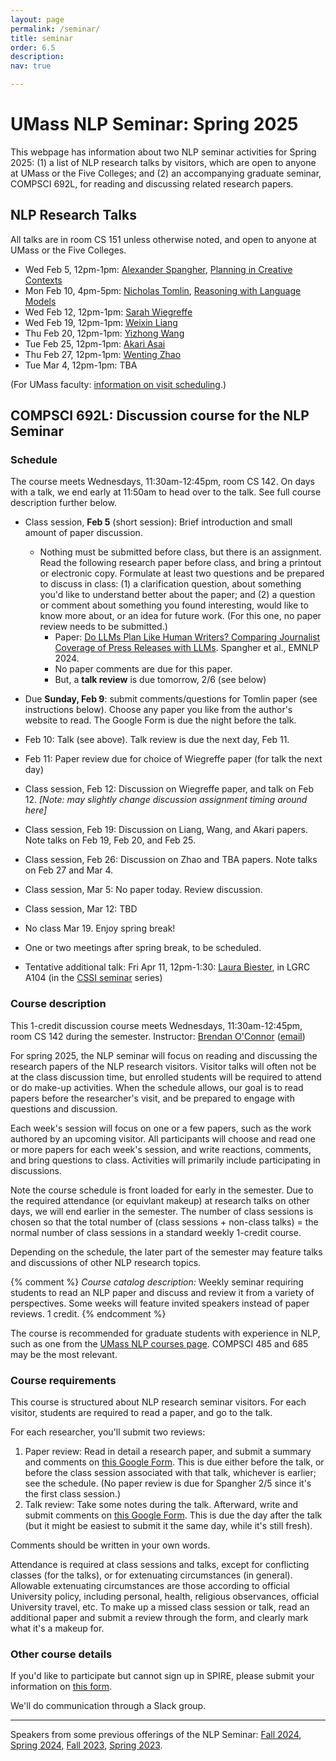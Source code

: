 ```yaml
---
layout: page
permalink: /seminar/
title: seminar
order: 6.5
description:
nav: true

---
```


# UMass NLP Seminar: Spring 2025

This webpage has information about two NLP seminar activities for Spring 2025:  (1) a list of NLP research talks by visitors, which are open to anyone at UMass or the Five Colleges; and (2) an accompanying graduate seminar, COMPSCI 692L, for reading and discussing related research papers.


## NLP Research Talks

All talks are in room CS 151 unless otherwise noted, and open to anyone at UMass or the Five Colleges.

- Wed Feb 5, 12pm-1pm: [Alexander Spangher](https://www.alexander-spangher.com/), [Planning in Creative Contexts](https://www.cics.umass.edu/events/nlp-seminar-alexander-spangher)
- Mon Feb 10, 4pm-5pm: [Nicholas Tomlin](https://people.eecs.berkeley.edu/~nicholas_tomlin/), [Reasoning with Language Models](https://www.cics.umass.edu/events/nlp-seminar-nicholas-tomlin)
- Wed Feb 12, 12pm-1pm: [Sarah Wiegreffe](https://sarahwie.github.io/)
- Wed Feb 19, 12pm-1pm: [Weixin Liang](https://ai.stanford.edu/~wxliang/)
- Thu Feb 20, 12pm-1pm: [Yizhong Wang](https://homes.cs.washington.edu/~yizhongw/)
- Tue Feb 25, 12pm-1pm: [Akari Asai](https://akariasai.github.io/)
- Thu Feb 27, 12pm-1pm: [Wenting Zhao](https://wenting-zhao.github.io/)
- Tue Mar 4, 12pm-1pm: TBA


(For UMass faculty: [information on visit scheduling](https://docs.google.com/spreadsheets/d/1vnDgXpvgYlPqXd6L4KfzEL1hMXBYTpxT4qy7P8fOEbQ/edit?gid=0#gid=0).)

## COMPSCI 692L: Discussion course for the NLP Seminar


### Schedule

The course meets Wednesdays, 11:30am-12:45pm, room CS 142.  On days with a talk, we end early at 11:50am to head over to the talk.  See full course description further below.

- Class session, **Feb 5** (short session): Brief introduction and small amount of paper discussion.  
  - Nothing must be submitted before class, but there is an assignment.  Read the following research paper before class, and bring a printout or electronic copy. Formulate at least two questions and be prepared to discuss in class: (1) a clarification question, about something you'd like to understand better about the paper; and (2) a question or comment about something you found interesting, would like to know more about, or an idea for future work.  (For this one, no paper review needs to be submitted.)
    - Paper: [Do LLMs Plan Like Human Writers? Comparing Journalist Coverage of Press Releases with LLMs](https://aclanthology.org/2024.emnlp-main.1216/). Spangher et al., EMNLP 2024.
    - No paper comments are due for this paper.
    - But, a **talk review** is due tomorrow, 2/6 (see below)

- Due **Sunday, Feb 9**: submit comments/questions for Tomlin paper (see instructions below).  Choose any paper you like from the author's website to read. The Google Form is due the night before the talk.

- Feb 10: Talk (see above).  Talk review is due the next day, Feb 11.

- Feb 11: Paper review due for choice of Wiegreffe paper (for talk the next day)

- Class session, Feb 12: Discussion on Wiegreffe paper, and talk on Feb 12.
*[Note: may slightly change discussion assignment timing around here]*

- Class session, Feb 19: Discussion on Liang, Wang, and Akari papers.  Note talks on Feb 19, Feb 20, and Feb 25.

- Class session, Feb 26: Discussion on Zhao and TBA papers.  Note talks on Feb 27 and Mar 4.

- Class session, Mar 5: No paper today.  Review discussion.

- Class session, Mar 12: TBD

- No class Mar 19. Enjoy spring break!

- One or two meetings after spring break, to be scheduled.

- Tentative additional talk: Fri Apr 11, 12pm-1:30: [Laura Biester](https://www.laurabiester.com/), in LGRC A104 (in the [CSSI seminar](https://cssi.umass.edu/) series)


### Course description

This 1-credit discussion course meets Wednesdays, 11:30am-12:45pm, room CS 142 during the semester.
Instructor: [Brendan O'Connor](http://brenocon.com) (<a href="mailto:brenocon@cs.umass.edu ">email</a>)

For spring 2025, the NLP seminar will focus on reading and discussing the research papers of the NLP research visitors.  Visitor talks will often not be at the class discussion time, but enrolled students will be required to attend or do make-up activities.  When the schedule allows, our goal is to read papers before the researcher's visit, and be prepared to engage with questions and discussion.

Each week's session will focus on one or a few papers, such as the work authored by an upcoming visitor.  All participants will choose and read one or more papers for each week's session, and write reactions, comments, and bring questions to class.  Activities will primarily include participating in discussions.

Note the course schedule is front loaded for early in the semester.  Due to the required attendance (or equivlant makeup) at research talks on other days, we will end earlier in the semester.  The number of class sessions is chosen so that the total number of (class sessions + non-class talks) = the normal number of class sessions in a standard weekly 1-credit course.

Depending on the schedule, the later part of the semester may feature talks and discussions of other NLP research topics.

{% comment %}
*Course catalog description:* Weekly seminar requiring students to read an NLP paper and discuss and review it from a variety of perspectives. Some weeks will feature invited speakers instead of paper reviews.  1 credit.
{% endcomment %}

The course is recommended for graduate students with experience in NLP, such as one from the [UMass NLP courses page](/courses/).  COMPSCI 485 and 685 may be the most relevant.

### Course requirements

This course is structured about NLP research seminar visitors.  For each visitor, students are required to read a paper, and go to the talk.

For each researcher, you'll submit two reviews:
1. Paper review: Read in detail a research paper, and submit a summary and comments on [this Google Form](https://docs.google.com/forms/d/e/1FAIpQLScJM7rbg285ppEmRKfcma88CtNAysiHxh9Koz-om_t1mDUnVw/viewform?usp=dialog).  This is due either before the talk, or before the class session associated with that talk, whichever is earlier; see the schedule.  (No paper review is due for Spangher 2/5 since it's the first class session.)
2. Talk review: Take some notes during the talk. Afterward, write and submit comments on [this Google Form](https://docs.google.com/forms/d/e/1FAIpQLSddDVv77O1eN4Clh2iqKpCpqQ0Xg5QRr6tAYHlEbk51LC3k6w/viewform?usp=dialog).  This is due the day after the talk (but it might be easiest to submit it the same day, while it's still fresh).

Comments should be written in your own words.

Attendance is required at class sessions and talks, except for conflicting classes (for the talks), or for extenuating circumstances (in general).  Allowable extenuating circumstances are those according to official University policy, including personal, health, religious observances, official University travel, etc.  To make up a missed class session or talk, read an additional paper and submit a review through the form, and clearly mark what it's a makeup for.

### Other course details

If you'd like to participate but cannot sign up in SPIRE, please submit your information on [this form](https://docs.google.com/forms/d/e/1FAIpQLSf5Uo4iMSvNoTGbrPyTmrYNdB6hjhvZfMotpVOzaQPaR8rm1Q/viewform?usp=dialog).

We'll do communication through a Slack group.

---

Speakers from some previous offerings of the NLP Seminar:
  <a href="https://people.cs.umass.edu/~miyyer/nlpseminar/">Fall 2024</a>,
  <a href="https://people.cs.umass.edu/~miyyer/nlpseminar/spring24.html">Spring 2024</a>,
  <a href="https://people.cs.umass.edu/~miyyer/nlpseminar/fall23.html">Fall 2023</a>,
  <a href="https://people.cs.umass.edu/~miyyer/nlpseminar/spring23.html">Spring 2023</a>.

